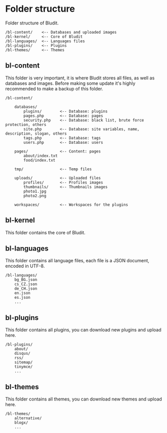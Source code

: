 # Folder structure
<!-- position: 2 -->

Folder structure of Bludit.
```
/bl-content/	<-- Databases and uploaded images
/bl-kernel/		<-- Core of Bludit
/bl-languages/	<-- Languages files
/bl-plugins/	<-- Plugins
/bl-themes/		<-- Themes
```

## bl-content
This folder is very important, it is where Bludit stores all files, as well as databases and images. Before making some update it's highly recommended to make a backup of this folder.

```
/bl-content/

	databases/
		plugins/		<-- Database: plugins
		pages.php		<-- Database: pages
		security.php	<-- Database: black list, brute force protection, others
		site.php		<-- Database: site variables, name, description, slogan, others
		tags.php		<-- Database: tags
		users.php		<-- Database: users

	pages/				<-- Content: pages
		about/index.txt
		food/index.txt

	tmp/				<-- Temp files

	uploads/			<-- Uploaded files
		profiles/		<-- Profiles images
		thumbnails/		<-- Thumbnails images
		photo1.jpg
		photo2.png

	workspaces/			<-- Workspaces for the plugins
```

## bl-kernel
This folder contains the core of Bludit.

## bl-languages
This folder contains all language files, each file is a JSON document, encoded in UTF-8.

```
/bl-languages/
	bg_BG.json
	cs_CZ.json
	de_CH.json
	en.json
	es.json
	...
```

## bl-plugins
This folder contains all plugins, you can download new plugins and upload here.

```
/bl-plugins/
	about/
	disqus/
	rss/
	sitemap/
	tinymce/
	...
```

## bl-themes
This folder contains all themes, you can download new themes and upload here.

```
/bl-themes/
	alternative/
	blogx/
	...
```
